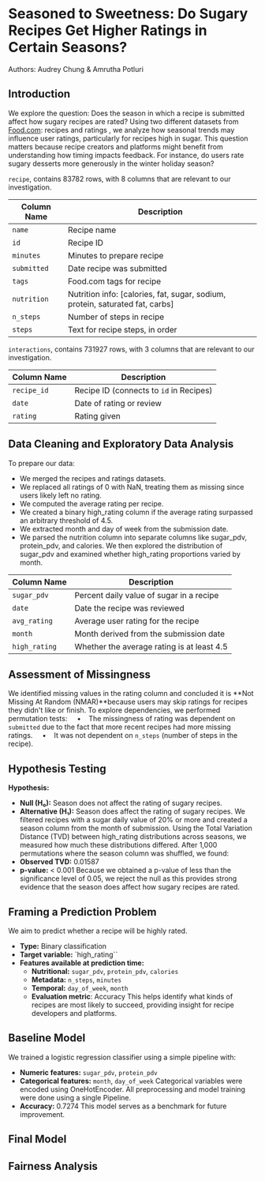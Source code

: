 # Seasoned to Sweetness: Do Sugary Recipes Get Higher Ratings in Certain Seasons?
Authors: Audrey Chung & Amrutha Potluri

## Introduction

We explore the question: Does the season in which a recipe is submitted affect how sugary recipes are rated?
Using two different datasets from [Food.com](https://www.food.com/?ref=nav): recipes and ratings
, we analyze how seasonal trends may influence user ratings, particularly for recipes high in sugar. This question matters because recipe creators and platforms might benefit from understanding how timing impacts feedback. For instance, do users rate sugary desserts more generously in the winter holiday season?

`recipe`, contains 83782 rows, with 8 columns that are relevant to our investigation.

| Column Name | Description                                                                    |
| ----------- | ------------------------------------------------------------------------------ |
| `name`      | Recipe name                                                                    |
| `id`        | Recipe ID                                                                      |
| `minutes`   | Minutes to prepare recipe                                                      |
| `submitted` | Date recipe was submitted                                                      |
| `tags`      | Food.com tags for recipe                                                       |
| `nutrition` | Nutrition info: \[calories, fat, sugar, sodium, protein, saturated fat, carbs] |
| `n_steps`   | Number of steps in recipe                                                      |
| `steps`     | Text for recipe steps, in order                                                |

`interactions`, contains 731927 rows, with 3 columns that are relevant to our investigation.

| Column Name | Description                             |
| ----------- | --------------------------------------- |
| `recipe_id` | Recipe ID (connects to `id` in Recipes) |
| `date`      | Date of rating or review                |
| `rating`    | Rating given                            |


## Data Cleaning and Exploratory Data Analysis

To prepare our data:
- We merged the recipes and ratings datasets.
- We replaced all ratings of 0 with NaN, treating them as missing since users likely left no rating.
- We computed the average rating per recipe. 
- We created a binary high_rating column if the average rating surpassed an arbitrary threshold of 4.5.
- We extracted month and day of week from the submission date.
- We parsed the nutrition column into separate columns like sugar_pdv, protein_pdv, and calories.
We then explored the distribution of sugar_pdv and examined whether high_rating proportions varied by month.

| **Column Name** | **Description**                            |
| --------------- | ------------------------------------------ |
| `sugar_pdv`     | Percent daily value of sugar in a recipe   |
| `date`          | Date the recipe was reviewed               |
| `avg_rating`    | Average user rating for the recipe         |
| `month`         | Month derived from the submission date     |
| `high_rating`   | Whether the average rating is at least 4.5 |

## Assessment of Missingness

We identified missing values in the rating column and concluded it is **Not Missing At Random (NMAR)**because users may skip ratings for recipes they didn't like or finish.
To explore dependencies, we performed permutation tests:
    •    The missingness of rating was dependent on `submitted` due to the fact that more recent recipes had more missing ratings.
    •    It was not dependent on `n_steps` (number of steps in the recipe).

## Hypothesis Testing

**Hypothesis:**
- **Null (H₀):** Season does not affect the rating of sugary recipes.
- **Alternative (H₁):** Season does affect the rating of sugary recipes.
We filtered recipes with a sugar daily value of 20% or more and created a season column from the month of submission. Using the Total Variation Distance (TVD) between high_rating distributions across seasons, we measured how much these distributions differed.
After 1,000 permutations where the season column was shuffled, we found:
- **Observed TVD:** 0.01587
- **p-value:** < 0.001
Because we obtained a p-value of less than the significance level of 0.05, we reject the null as this provides strong evidence that the season does affect how sugary recipes are rated.

## Framing a Prediction Problem

We aim to predict whether a recipe will be highly rated.
- **Type:** Binary classification
- **Target variable:** `high_rating``
- **Features available at prediction time:**
    - **Nutritional:** `sugar_pdv`, `protein_pdv`, `calories`
    - **Metadata:** `n_steps`, `minutes`
    - **Temporal:** `day_of_week`, `month`
    - **Evaluation metric**: Accuracy
This helps identify what kinds of recipes are most likely to succeed, providing insight for recipe developers and platforms.

## Baseline Model

We trained a logistic regression classifier using a simple pipeline with:
- **Numeric features:** `sugar_pdv`, `protein_pdv`
- **Categorical features:** `month`, `day_of_week`
Categorical variables were encoded using OneHotEncoder. All preprocessing and model training were done using a single Pipeline.
- **Accuracy:** 0.7274
This model serves as a benchmark for future improvement.

## Final Model



## Fairness Analysis